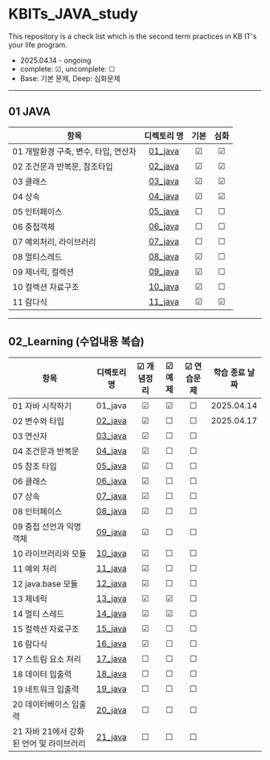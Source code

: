 # KBITs_JAVA_study
This repository is a check list which is the second term practices in KB IT's your life program.
- 2025.04.14 - ongoing
- complete: ☑, uncomplete: ☐
- Base: 기본 문제, Deep: 심화문제

---

## 01 JAVA
| 항목 | 디렉토리 명 | 기본 | 심화 | 
|------|:----:|:----:|:----:|
| 01 개발환경 구축, 변수, 타입, 연산자 | [01_java](https://github.com/yoon2fy/KBITs_JAVA_study/tree/main/01%20JAVA/01_java) | ☑ | ☑ |
| 02 조건문과 반복문, 참조타입 | [02_java](https://github.com/yoon2fy/KBITs_JAVA_study/tree/main/01%20JAVA/02_java) | ☑ | ☑ |
| 03 클래스 | [03_java](https://github.com/yoon2fy/KBITs_JAVA_study/tree/main/01%20JAVA/03_java) | ☑ | ☑ |
| 04 상속| [04_java](https://github.com/yoon2fy/KBITs_JAVA_study/tree/main/01%20JAVA/04_java)| ☑ | ☑ |
| 05 인터페이스| [05_java]()| ☐ | ☐ |
| 06 중첩객체| [06_java]()| ☐ | ☐ |
| 07 예외처리, 라이브러리| [07_java]()| ☐ | ☐ |
| 08 멀티스레드| [08_java](https://github.com/yoon2fy/KBITs_JAVA_study/tree/main/01%20JAVA/08_java)| ☑ | ☐ |
| 09 제너릭, 컬렉션| [09_java](https://github.com/yoon2fy/KBITs_JAVA_study/tree/main/01%20JAVA/09_java)| ☑ | ☐ |
| 10 컬렉션 자료구조| [10_java](https://github.com/yoon2fy/KBITs_JAVA_study/tree/main/01%20JAVA/10_java)| ☑ | ☐ |
| 11 람다식 | [11_java](https://github.com/yoon2fy/KBITs_JAVA_study/tree/main/01%20JAVA/11_java)| ☑ | ☑ |

---

## 02_Learning (수업내용 복습)
| 항목 | 디렉토리 명 | ☑ 개념정리 | ☑ 예제 | ☑ 연습문제 | 학습 종료 날짜 |
|------|:----:|:----:|:----:|:----:|:----:|
| 01 자바 시작하기 | 01_java | ☑ | ☑ | ☐ | 2025.04.14 |
| 02 변수와 타입 | [02_java](https://github.com/yoon2fy/KBITs_JAVA_study/tree/main/02_Learning/Ch02_variableAndType) | ☑ |☐ |☐ | 2025.04.17 |
| 03 연산자 | [03_java](https://github.com/yoon2fy/KBITs_JAVA_study/tree/main/02_Learning/Ch03_operator) | ☑ |☐ |☐ | |
| 04 조건문과 반복문 | [04_java](https://github.com/yoon2fy/KBITs_JAVA_study/tree/main/02_Learning/Ch04_conditionalStatementAndLoop) | ☑ |☐ |☐ | |
| 05 참조 타입 | [05_java](https://github.com/yoon2fy/KBITs_JAVA_study/tree/main/02_Learning/Ch05_referenceType) | ☑ |☐ |☐ | |
| 06 클래스 | [06_java](https://github.com/yoon2fy/KBITs_JAVA_study/tree/main/02_Learning/Ch06_class) | ☑ |☐ |☐ | |
| 07 상속 | [07_java](https://github.com/yoon2fy/KBITs_JAVA_study/tree/main/02_Learning/Ch07_inheritance) | ☑ |☐ |☐ | |
| 08 인터페이스 | [08_java](https://github.com/yoon2fy/KBITs_JAVA_study/tree/main/02_Learning/Ch08_interface) | ☑ |☐ |☐ | |
| 09 중첩 선언과 익명 객체 | [09_java](https://github.com/yoon2fy/KBITs_JAVA_study/tree/main/02_Learning/Ch09_nestedDeclarationAndAnonymousObject) | ☑ |☐ |☐ | |
| 10 라이브러리와 모듈 | [10_java](https://github.com/yoon2fy/KBITs_JAVA_study/tree/main/02_Learning/Ch10_libraryAndModule) | ☑ | ☐ |☐ ||
| 11 예외 처리 | [11_java](https://github.com/yoon2fy/KBITs_JAVA_study/tree/main/02_Learning/Ch11_exception) | ☑ | ☐ |☐ ||
| 12 java.base 모듈 | [12_java](https://github.com/yoon2fy/KBITs_JAVA_study/tree/main/02_Learning/Ch12_javabaseModule) | ☑ | ☐ |☐ ||
| 13 제네릭 | [13_java](https://github.com/yoon2fy/KBITs_JAVA_study/tree/main/02_Learning/Ch13_generic) | ☑ | ☑ |☐ ||
| 14 멀티 스레드 | [14_java](https://github.com/yoon2fy/KBITs_JAVA_study/tree/main/02_Learning/Ch14_multiThread) | ☑ | ☑ |☐ ||
| 15 컬렉션 자료구조 | [15_java](https://github.com/yoon2fy/KBITs_JAVA_study/tree/main/02_Learning/Ch15_collectionDataStructure) | ☑ | ☐ |☐ ||
| 16 람다식 | [16_java](https://github.com/yoon2fy/KBITs_JAVA_study/tree/main/02_Learning/Ch16_lambdaExpression) | ☑ | ☐ |☐ ||
| 17 스트림 요소 처리 | [17_java]() | ☐ |☐ |☐ | |
| 18 데이터 입출력  | [18_java]() | ☐ |☐ |☐ | |
| 19 네트워크 입출력 | [19_java]() | ☐ |☐ |☐ | |
| 20 데이터베이스 입출력 | [20_java]() | ☐ |☐ |☐ | |
| 21 자바 21에서 강화된 언어 및 라이브러리 | [21_java]() | ☐ |☐ |☐ | |

